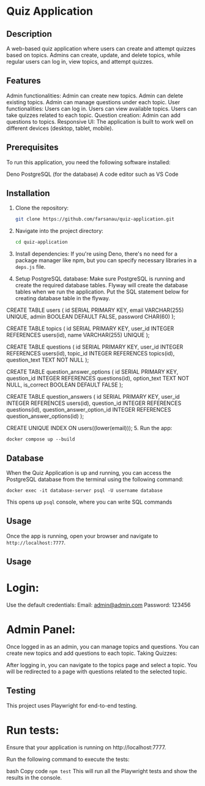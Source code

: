 # Quiz Application

## Description

A web-based quiz application where users can create and attempt quizzes based on
topics. Admins can create, update, and delete topics, while regular users can
log in, view topics, and attempt quizzes.

## Features

Admin functionalities: Admin can create new topics. Admin can delete existing
topics. Admin can manage questions under each topic. User functionalities: Users
can log in. Users can view available topics. Users can take quizzes related to
each topic. Question creation: Admin can add questions to topics. Responsive UI:
The application is built to work well on different devices (desktop, tablet,
mobile).

## Prerequisites

To run this application, you need the following software installed:

Deno PostgreSQL (for the database) A code editor such as VS Code

## Installation

1. Clone the repository:
   ```bash
   git clone https://github.com/farsanau/quiz-application.git
   ```

2. Navigate into the project directory:
   ```bash
   cd quiz-application
   ```

3. Install dependencies: If you're using Deno, there's no need for a package
   manager like npm, but you can specify necessary libraries in a `deps.js`
   file.
4. Setup PostgreSQL database: Make sure PostgreSQL is running and create the
   required database tables. Flyway will create the database tables when we run
   the application. Put the SQL statement below for creating database table in
   the flyway.

CREATE TABLE users ( id SERIAL PRIMARY KEY, email VARCHAR(255) UNIQUE, admin
BOOLEAN DEFAULT FALSE, password CHAR(60) );

CREATE TABLE topics ( id SERIAL PRIMARY KEY, user_id INTEGER REFERENCES
users(id), name VARCHAR(255) UNIQUE );

CREATE TABLE questions ( id SERIAL PRIMARY KEY, user_id INTEGER REFERENCES
users(id), topic_id INTEGER REFERENCES topics(id), question_text TEXT NOT NULL
);

CREATE TABLE question_answer_options ( id SERIAL PRIMARY KEY, question_id
INTEGER REFERENCES questions(id), option_text TEXT NOT NULL, is_correct BOOLEAN
DEFAULT FALSE );

CREATE TABLE question_answers ( id SERIAL PRIMARY KEY, user_id INTEGER
REFERENCES users(id), question_id INTEGER REFERENCES questions(id),
question_answer_option_id INTEGER REFERENCES question_answer_options(id) );

CREATE UNIQUE INDEX ON users((lower(email))); 5. Run the app:

`docker compose up --build`

## Database

When the Quiz Application is up and running, you can access the PostgreSQL
database from the terminal using the following command:

```
docker exec -it database-server psql -U username database
```

This opens up `psql` console, where you can write SQL commands

## Usage

Once the app is running, open your browser and navigate to
`http://localhost:7777`.

## Usage

# Login:

Use the default credentials: Email: admin@admin.com Password: 123456

# Admin Panel:

Once logged in as an admin, you can manage topics and questions. You can create
new topics and add questions to each topic. Taking Quizzes:

After logging in, you can navigate to the topics page and select a topic. You
will be redirected to a page with questions related to the selected topic.

## Testing

This project uses Playwright for end-to-end testing.

# Run tests:

Ensure that your application is running on http://localhost:7777.

Run the following command to execute the tests:

bash Copy code `npm test` This will run all the Playwright tests and show the
results in the console.
